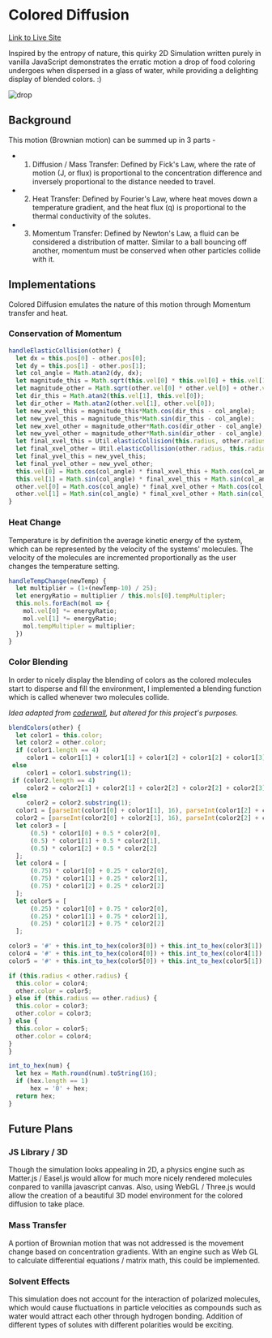 # Colored Diffusion

[Link to Live Site](https://jaredtan.github.io/ColoredDiffusion/)

Inspired by the entropy of nature, this quirky 2D Simulation written purely in vanilla JavaScript demonstrates the erratic motion a drop of food coloring undergoes when dispersed in a glass of water, while providing a delighting display of blended colors. :)

![drop](http://res.cloudinary.com/jaredtan/image/upload/v1501744324/Screen_Shot_2017-08-03_at_12.06.37_AM_ymjnsf.png)


## Background

This motion (Brownian motion) can be summed up in 3 parts -

+ 1) Diffusion / Mass Transfer: Defined by Fick's Law, where the rate of motion (J, or flux) is proportional to the concentration difference and inversely proportional to the distance needed to travel.

+ 2) Heat Transfer: Defined by Fourier's Law, where heat moves down a temperature gradient, and the heat flux (q) is proportional to the thermal conductivity of the solutes.

+ 3) Momentum Transfer: Defined by Newton's Law, a fluid can be considered a distribution of matter. Similar to a ball bouncing off another, momentum must be conserved when other particles collide with it.

## Implementations

Colored Diffusion emulates the nature of this motion through Momentum transfer and heat.
### Conservation of Momentum
```javascript
handleElasticCollision(other) {
  let dx = this.pos[0] - other.pos[0];
  let dy = this.pos[1] - other.pos[1];
  let col_angle = Math.atan2(dy, dx);
  let magnitude_this = Math.sqrt(this.vel[0] * this.vel[0] + this.vel[1] * this.vel[1]);
  let magnitude_other = Math.sqrt(other.vel[0] * other.vel[0] + other.vel[1] * other.vel[1]);
  let dir_this = Math.atan2(this.vel[1], this.vel[0]);
  let dir_other = Math.atan2(other.vel[1], other.vel[0]);
  let new_xvel_this = magnitude_this*Math.cos(dir_this - col_angle);
  let new_yvel_this = magnitude_this*Math.sin(dir_this - col_angle);
  let new_xvel_other = magnitude_other*Math.cos(dir_other - col_angle);
  let new_yvel_other = magnitude_other*Math.sin(dir_other - col_angle);
  let final_xvel_this = Util.elasticCollision(this.radius, other.radius, new_xvel_this, new_xvel_other);
  let final_xvel_other = Util.elasticCollision(other.radius, this.radius, new_xvel_other, new_xvel_this);
  let final_yvel_this = new_yvel_this;
  let final_yvel_other = new_yvel_other;
  this.vel[0] = Math.cos(col_angle) * final_xvel_this + Math.cos(col_angle + Math.PI/2)*final_yvel_this;
  this.vel[1] = Math.sin(col_angle) * final_xvel_this + Math.sin(col_angle + Math.PI/2)*final_yvel_this;
  other.vel[0] = Math.cos(col_angle) * final_xvel_other + Math.cos(col_angle + Math.PI/2)*final_yvel_other;
  other.vel[1] = Math.sin(col_angle) * final_xvel_other + Math.sin(col_angle + Math.PI/2)*final_yvel_other;
}
```


### Heat Change
Temperature is by definition the average kinetic energy of the system, which can be represented by the velocity of the systems' molecules. The velocity of the molecules are incremented proportionally as the user changes the temperature setting.

```javascript
handleTempChange(newTemp) {
  let multiplier = (1+(newTemp-10) / 25);
  let energyRatio = multiplier / this.mols[0].tempMultipler;
  this.mols.forEach(mol => {
    mol.vel[0] *= energyRatio;
    mol.vel[1] *= energyRatio;
    mol.tempMultipler = multiplier;
  })
}
```

### Color Blending

In order to nicely display the blending of colors as the colored molecules start to disperse and fill the environment, I implemented a blending function which is called whenever two molecules collide.

*Idea adapted from [coderwall](https://coderwall.com/p/z8uxzw/javascript-color-blender), but altered for this project's purposes.*

```javascript
blendColors(other) {
  let color1 = this.color;
  let color2 = other.color;
  if (color1.length == 4)
     color1 = color1[1] + color1[1] + color1[2] + color1[2] + color1[3] + color1[3];
 else
     color1 = color1.substring(1);
 if (color2.length == 4)
     color2 = color2[1] + color2[1] + color2[2] + color2[2] + color2[3] + color2[3];
 else
     color2 = color2.substring(1);
  color1 = [parseInt(color1[0] + color1[1], 16), parseInt(color1[2] + color1[3], 16), parseInt(color1[4] + color1[5], 16)];
  color2 = [parseInt(color2[0] + color2[1], 16), parseInt(color2[2] + color2[3], 16), parseInt(color2[4] + color2[5], 16)];
  let color3 = [
      (0.5) * color1[0] + 0.5 * color2[0],
      (0.5) * color1[1] + 0.5 * color2[1],
      (0.5) * color1[2] + 0.5 * color2[2]
  ];
  let color4 = [
      (0.75) * color1[0] + 0.25 * color2[0],
      (0.75) * color1[1] + 0.25 * color2[1],
      (0.75) * color1[2] + 0.25 * color2[2]
  ];
  let color5 = [
      (0.25) * color1[0] + 0.75 * color2[0],
      (0.25) * color1[1] + 0.75 * color2[1],
      (0.25) * color1[2] + 0.75 * color2[2]
  ];

color3 = '#' + this.int_to_hex(color3[0]) + this.int_to_hex(color3[1]) + this.int_to_hex(color3[2]);
color4 = '#' + this.int_to_hex(color4[0]) + this.int_to_hex(color4[1]) + this.int_to_hex(color4[2]);
color5 = '#' + this.int_to_hex(color5[0]) + this.int_to_hex(color5[1]) + this.int_to_hex(color5[2]);

if (this.radius < other.radius) {
  this.color = color4;
  other.color = color5;
} else if (this.radius == other.radius) {
  this.color = color3;
  other.color = color3;
} else {
  this.color = color5;
  other.color = color4;
}
}

int_to_hex(num) {
  let hex = Math.round(num).toString(16);
  if (hex.length == 1)
      hex = '0' + hex;
  return hex;
}


```

## Future Plans

### JS Library / 3D

Though the simulation looks appealing in 2D, a physics engine such as Matter.js / Easel.js would allow for much more nicely rendered molecules conpared to vanilla javascript canvas. Also, using WebGL / Three.js would allow the creation of a beautiful 3D model environment for the colored diffusion to take place.

### Mass Transfer

A portion of Brownian motion that was not addressed is the movement change based on concentration gradients. With an engine such as Web GL to calculate differential equations / matrix math, this could be implemented.

### Solvent Effects

This simulation does not account for the interaction of polarized molecules, which would cause fluctuations in particle velocities as compounds such as water would attract each other through hydrogen bonding. Addition of different types of solutes with different polarities would be exciting.

